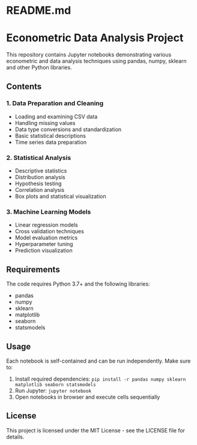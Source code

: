 # README.md

# Econometric Data Analysis Project

This repository contains Jupyter notebooks demonstrating various econometric and data analysis techniques using pandas, numpy, sklearn and other Python libraries.

## Contents

### 1. Data Preparation and Cleaning
- Loading and examining CSV data
- Handling missing values
- Data type conversions and standardization 
- Basic statistical descriptions
- Time series data preparation

### 2. Statistical Analysis
- Descriptive statistics
- Distribution analysis
- Hypothesis testing
- Correlation analysis
- Box plots and statistical visualization

### 3. Machine Learning Models
- Linear regression models
- Cross validation techniques
- Model evaluation metrics
- Hyperparameter tuning
- Prediction visualization

## Requirements

The code requires Python 3.7+ and the following libraries:
- pandas
- numpy 
- sklearn
- matplotlib
- seaborn
- statsmodels

## Usage

Each notebook is self-contained and can be run independently. Make sure to:

1. Install required dependencies: `pip install -r pandas numpy sklearn matplotlib seaborn statsmodels`
2. Run Jupyter: `jupyter notebook`
3. Open notebooks in browser and execute cells sequentially

## License

This project is licensed under the MIT License - see the LICENSE file for details.